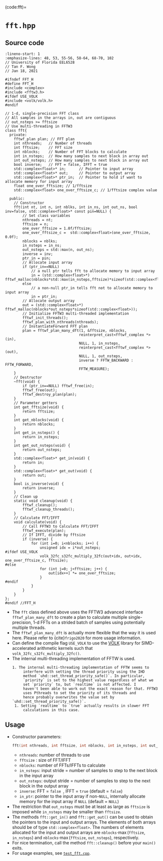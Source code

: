 (code:fft)=
# `fft.hpp`

## Source code
```{code-block}  c++
:lineno-start: 1
:emphasize-lines: 48, 53, 55-56, 58-64, 68-70, 102 
// University of Florida EEL6528
// Tan F. Wong
// Jan 18, 2021

#ifndef FFT_H
#define FFT_H
#include <complex>
#include <fftw3.h>
#ifdef USE_VOLK
#include <volk/volk.h>
#endif

// 1-d, single-precision FFT class
// All samples in the arrays in, out are contiguous
// out_nsteps >= fftsize
// Use multi-threading in FFTW3
class fft{
  private:
    fftwf_plan plan; // FFT plan
    int nthreads;   // Number of threads
    int fftsize;    // FFT size
    int nblocks;    // Number of FFT blocks to calculate
    int in_nsteps;  // How many samples to next block in array out
    int out_nsteps; // How many samples to next block in array out
    bool inverse;   // FFT = false, IFFT = true
    std::complex<float>* in;      // Pointer to input array
    std::complex<float>* out;     // Pointer to output array
    std::complex<float>* ptr_in;  // Pointer to hold if want to allocate memory for input array
    float one_over_fftsize; // 1/fftsize
    std::complex<float> one_over_fftsize_c; // 1/fftsize complex value
 
  public:
    // Constructor
    fft(int nt, int n, int nblks, int in_ns, int out_ns, bool inv=false, std::complex<float>* const pin=NULL) {
        // Set class variables
        nthreads = nt;
        fftsize = n;
        one_over_fftsize = 1.0f/fftsize;
        one_over_fftsize_c =  std::complex<float>(one_over_fftsize, 0.0f);
        nblocks = nblks;
        in_nsteps = in_ns;
        out_nsteps = std::max(n, out_ns);
        inverse = inv;
        ptr_in = pin;
        // Allocate input array
        if (ptr_in==NULL) 
            // a null ptr tells fft to allocate memory to input array
            in = (std::complex<float>*) fftwf_malloc(nblocks*std::max(in_nsteps,fftsize)*sizeof(std::complex<float>));
        else
            // a non-null ptr_in tells fft not to allocate memory to input array
            in = ptr_in;
        // Allocate output array
        out = (std::complex<float>*) fftwf_malloc(nblocks*out_nsteps*sizeof(std::complex<float>));
        // Initialize FFTW3 multi-threaded implementation
        fftwf_init_threads();
        fftwf_plan_with_nthreads(nthreads);
        // InstantiateForward FFT plan
        plan = fftwf_plan_many_dft(1, &fftsize, nblocks, 
                                  reinterpret_cast<fftwf_complex *>(in), 
                                  NULL, 1, in_nsteps, 
                                  reinterpret_cast<fftwf_complex *>(out), 
                                  NULL, 1, out_nsteps, 
                                  inverse ? FFTW_BACKWARD : FFTW_FORWARD, 
                                  FFTW_MEASURE);
    }
    // Destructor
    ~fft(void) {
        if (ptr_in==NULL) fftwf_free(in);
        fftwf_free(out);
        fftwf_destroy_plan(plan);
    }
    // Parameter getters
    int get_fftsize(void) {
        return fftsize;
    }
    int get_nblocks(void) {
        return nblocks;
    }
    int get_in_nsteps() {
        return in_nsteps;
    }
    int get_out_nsteps(void) {
        return out_nsteps;
    }
    std::complex<float>* get_in(void) {
        return in;
    }
    std::complex<float>* get_out(void) {
        return out;
    }
    bool is_inverse(void) {
        return inverse;
    }
    // Clean up
    static void cleanup(void) {
        fftwf_cleanup();
        fftwf_cleanup_threads();
    }
    // Calculate FFT/IFFT
    void calculate(void) {
        // Call FFTW3 to Calculate FFT/IFFT
        fftwf_execute(plan);
        // If IFFT, divide by fftsize
        if (inverse) {
            for (int i=0; i<nblocks; i++) {
                unsigned idx = i*out_nsteps;
#ifdef USE_VOLK
                volk_32fc_s32fc_multiply_32fc(out+idx, out+idx, one_over_fftsize_c, fftsize);
#else
                for (int j=0; j<fftsize; j++) {
                    out[idx++] *= one_over_fftsize;
                }
#endif
            }
        }
    }
};
#endif //FFT_H
```
* The `fft` class defined above uses the FFTW3 advanced interface
  `fftwf_plan_many_dft` to create a plan to calculate multiple
  single-precision, 1-d FFTs on a strided batch of samples using
  potentially multiple threads. 
* The `fftwf_plan_many_dft` is actually more flexible that the way it
  is used here. Please refer to {cite}`frigo2020` for more usage information.
* Can define the compile flag `USE_VOLK` to use the 
  [VOLK](https://www.libvolk.org/) library for SIMD-accelerated
  arithmetic kernels such that `volk_32fc_s32fc_multiply_32fc()`.
* The internal multi-threading implementation of FFTW is used. 
   ```{caution}
   1. The internal multi-threading implementation of FFTW seems to
        interfere with setting the thread priority using the IHD
        method `uhd::set_thread_priority_safe()`. In particular,
        `priority` is set to the highest value regardless of what we
        set `priority` to, but `realtime` is not affected. I
        haven't been able to work out the exact reason for that. FFTW3
        uses Pthreads to set the priority of its threads and
        hence probably overwrites the value set by `uhd::set_thread_priority_safe()`.
    1. Setting `realtime` to `true` actually results in slower FFT
        calculations in this case.
   ```

## Usage
* Constructor parameters: 
  ```c++
  fft(int nthreads, int fftsize, int nblocks, int in_nsteps, int out_nsteps, bool inverse=false, std::complex<float>* const in_ptr=NULL) 
  
  ```
  - `nthreads`: number of threads to use
  - `fftsize` : size of FFT/IFFT
  - `nblocks`: number of FFTs/IFFTs to calculate
  - `in_nsteps`: input stride = number of samples to step to the next
      block in the input array
  - `out_nsteps`: output stride = number of samples to step to the
      next block in the output array
  - `inverse`: FFT = `false `, IFFT = `true` (default = `false`)
  - `in_ptr`: pointer to the input array if non-`NULL`, 
     internally allocate memory for the input array if `NULL` 
     (default = `NULL`)
* The restriction that `out_nsteps` must be at least as large as
  `fftsize` is imposed while `in_nsteps` may be smaller than
  `fftsize`.
* The methods `fft::get_in()` and `fft::get_out()` can be used to
  obtain the pointers to the input and output arrays. The elements of
  both arrays should be of type `std::complex<float>`. The numbers of
  elements allocated for the input and output arrays are
  `nblocks`$\cdot \max($`fftsize`$,$ `in_nsteps`$)$ and `nblocks`$\cdot
  \max($`fftsize`$,$ `out_nsteps`$)$, respectively.
* For nice termination, call the method `fft::cleanup()` before your
  `main()` exits.
* For usage examples, see [`test_fft.cpp`](code:test_fft).
